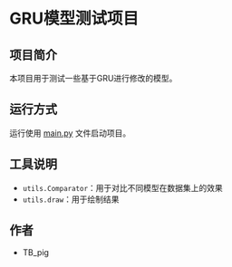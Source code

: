 # GRU模型测试项目

## 项目简介
本项目用于测试一些基于GRU进行修改的模型。

## 运行方式
运行使用 [main.py](file://D:\usualUsing\ProgramAndScript\PY\GRUTester\main.py) 文件启动项目。

## 工具说明
- `utils.Comparator`：用于对比不同模型在数据集上的效果
- `utils.draw`：用于绘制结果

## 作者
- TB_pig


